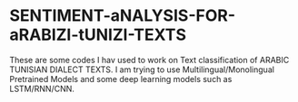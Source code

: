 # SENTIMENT-aNALYSIS-FOR-aRABIZI-tUNIZI-TEXTS

These are some codes  I hav used to work on Text classification of ARABIC TUNISIAN DIALECT TEXTS. 
I am trying to use Multilingual/Monolingual Pretrained Models and some deep learning models such as LSTM/RNN/CNN. 

